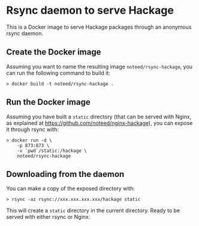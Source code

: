 # Rsync daemon to serve Hackage

This is a Docker image to serve Hackage packages through an anonymous rsync
daemon.

## Create the Docker image

Assuming you want to name the resulting image `noteed/rsync-hackage`, you can
run the following command to build it:

    > docker build -t noteed/rsync-hackage .

## Run the Docker image

Assuming you have built a `static` directory (that can be served with Nginx, as
explained at https://github.com/noteed/nginx-hackage), you can expose it
through rsync with:

    > docker run -d \
        -p 873:873 \
        -v `pwd`/static:/hackage \
        noteed/rsync-hackage

## Downloading from the daemon

You can make a copy of the exposed directory with:

    > rsync -az rsync://xxx.xxx.xxx.xxx/hackage static

This will create a `static` directory in the current directory. Ready to be
served with either rsync or Nginx.
